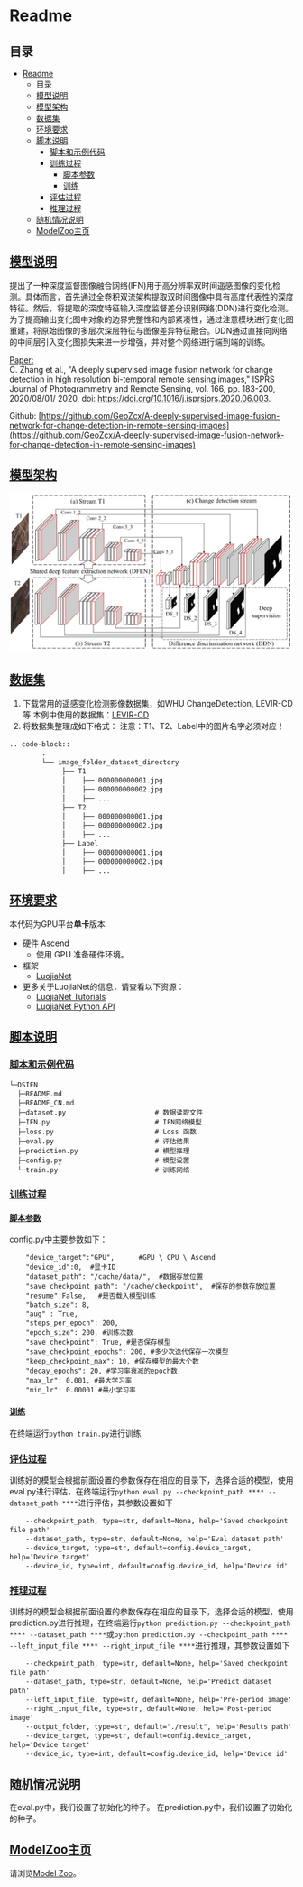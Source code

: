# Readme
## 目录

- [Readme](#readme)
  - [目录](#目录)
  - [模型说明](#模型说明)
  - [模型架构](#模型架构)
  - [数据集](#数据集)
  - [环境要求](#环境要求)
  - [脚本说明](#脚本说明)
    - [脚本和示例代码](#脚本和示例代码)
    - [训练过程](#训练过程)
      - [脚本参数](#脚本参数)
      - [训练](#训练)
    - [评估过程](#评估过程)
    - [推理过程](#推理过程)
  - [随机情况说明](#随机情况说明)
  - [ModelZoo主页](#modelzoo主页)

## [模型说明](#目录)

提出了一种深度监督图像融合网络(IFN)用于高分辨率双时间遥感图像的变化检测。具体而言，首先通过全卷积双流架构提取双时间图像中具有高度代表性的深度特征。然后，将提取的深度特征输入深度监督差分识别网络(DDN)进行变化检测。为了提高输出变化图中对象的边界完整性和内部紧凑性，通过注意模块进行变化图重建，将原始图像的多层次深层特征与图像差异特征融合。DDN通过直接向网络的中间层引入变化图损失来进一步增强，并对整个网络进行端到端的训练。

[Paper:](https://doi.org/10.1016/j.isprsjprs.2020.06.003)  
C. Zhang et al., "A deeply supervised image fusion network for change detection in high resolution bi-temporal remote sensing images," ISPRS Journal of Photogrammetry and Remote Sensing, vol. 166, pp. 183-200, 2020/08/01/ 2020, doi: https://doi.org/10.1016/j.isprsjprs.2020.06.003.



Github:
[https://github.com/GeoZcx/A-deeply-supervised-image-fusion-network-for-change-detection-in-remote-sensing-images](https://github.com/GeoZcx/A-deeply-supervised-image-fusion-network-for-change-detection-in-remote-sensing-images)  

## [模型架构](#目录)

![网络示意图](image.png)

## [数据集](#目录)

1. 下载常用的遥感变化检测影像数据集，如WHU ChangeDetection, LEVIR-CD等
   本例中使用的数据集：[LEVIR-CD](https://justchenhao.github.io/LEVIR/)
2. 将数据集整理成如下格式：
注意：T1、T2、Label中的图片名字必须对应！
```
.. code-block::
        .
        └── image_folder_dataset_directory
             ├── T1
             │    ├── 000000000001.jpg
             │    ├── 000000000002.jpg
             │    ├── ...
             ├── T2
             │    ├── 000000000001.jpg
             │    ├── 000000000002.jpg
             │    ├── ...
             ├── Label
             │    ├── 000000000001.jpg
             │    ├── 000000000002.jpg
             │    ├── ...
```

## [环境要求](#目录)
本代码为GPU平台**单卡**版本

- 硬件 Ascend
    - 使用 GPU 准备硬件环境。
- 框架
    - [LuojiaNet](http://58.48.42.237/luojiaNet/)
- 更多关于LuojiaNet的信息，请查看以下资源：
    - [LuojiaNet Tutorials](http://58.48.42.237/luojiaNet/tutorial/quickstart/)
    - [LuojiaNet Python API](http://58.48.42.237/luojiaNet/luojiaNetapi/)

## [脚本说明](#目录)

### [脚本和示例代码](#目录)

```text
└─DSIFN
  ├─README.md
  ├─README_CN.md
  ├─dataset.py                      # 数据读取文件
  ├─IFN.py                          # IFN网络模型
  ├─loss.py                         # Loss 函数
  ├─eval.py                         # 评估结果
  ├─prediction.py                   # 模型推理
  ├─config.py                       # 模型设置
  └─train.py                        # 训练网络
```

### [训练过程](#目录)

#### [脚本参数](#目录)

config.py中主要参数如下：

```
    "device_target":"GPU",      #GPU \ CPU \ Ascend
    "device_id":0,  #显卡ID
    "dataset_path": "/cache/data/",  #数据存放位置
    "save_checkpoint_path": "/cache/checkpoint",  #保存的参数存放位置
    "resume":False,   #是否载入模型训练
    "batch_size": 8,
    "aug" : True,
    "steps_per_epoch": 200,
    "epoch_size": 200, #训练次数
    "save_checkpoint": True, #是否保存模型
    "save_checkpoint_epochs": 200, #多少次迭代保存一次模型
    "keep_checkpoint_max": 10, #保存模型的最大个数
    "decay_epochs": 20, #学习率衰减的epoch数
    "max_lr": 0.001, #最大学习率
    "min_lr": 0.00001 #最小学习率
```

#### [训练](#目录)
在终端运行``python train.py``进行训练

### [评估过程](#目录)

训练好的模型会根据前面设置的参数保存在相应的目录下，选择合适的模型，使用eval.py进行评估，在终端运行``python eval.py --checkpoint_path **** --dataset_path ****``进行评估，其参数设置如下   
```
    --checkpoint_path, type=str, default=None, help='Saved checkpoint file path'
    --dataset_path, type=str, default=None, help='Eval dataset path'
    --device_target, type=str, default=config.device_target, help='Device target'
    --device_id, type=int, default=config.device_id, help='Device id'
```
### [推理过程](#目录)

训练好的模型会根据前面设置的参数保存在相应的目录下，选择合适的模型，使用prediction.py进行推理，在终端运行``python prediction.py --checkpoint_path **** --dataset_path ****``或``python prediction.py --checkpoint_path **** --left_input_file **** --right_input_file ****``进行推理，其参数设置如下 

```
    --checkpoint_path, type=str, default=None, help='Saved checkpoint file path'
    --dataset_path, type=str, default=None, help='Predict dataset path'
    --left_input_file, type=str, default=None, help='Pre-period image'
    --right_input_file, type=str, default=None, help='Post-period image'
    --output_folder, type=str, default="./result", help='Results path'
    --device_target, type=str, default=config.device_target, help='Device target'
    --device_id, type=int, default=config.device_id, help='Device id'
```

## [随机情况说明](#目录)

在eval.py中，我们设置了初始化的种子。
在prediction.py中，我们设置了初始化的种子。

## [ModelZoo主页](#目录)

请浏览[Model Zoo](https://github.com/WHULuoJiaTeam/Model_Zoo)。
